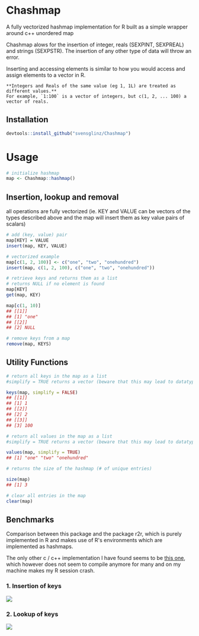 # Chashmap
A fully vectorized hashmap implementation for R built as a simple wrapper around c++ unordered map

Chashmap alows for the insertion of integer, reals (SEXPINT, SEXPREAL) and strings (SEXPSTR). The insertion of any other type of data will throw an error.

Inserting and accessing elements is similar to how you would access and assign elements to a vector in R.
```
**Integers and Reals of the same value (eg 1, 1L) are treated as different values.**
For example, `1:100` is a vector of integers, but c(1, 2, ... 100) a vector of reals. 
```


## Installation 

```R
devtools::install_github("svensglinz/Chashmap")
```

# Usage
```r
# initialize hashmap
map <- Chashmap::hashmap()
```

## Insertion, lookup and removal

all operations are fully vectorized (ie. KEY and VALUE can be vectors of the types described above and the map will insert them as key value pairs of scalars) 
```r
# add (key, value) pair
map[KEY] = VALUE
insert(map, KEY, VALUE)

# vectorized example
map[c(1, 2, 100)] <- c("one", "two", "onehundred")
insert(map, c(1, 2, 100), c("one", "two", "onehundred"))

```

```r
# retrieve keys and returns them as a list
# returns NULL if no element is found
map[KEY]
get(map, KEY)

map[c(1, 10)]
## [[1]]
## [1] "one"
## [[2]]
## [2] NULL
```

```r
# remove keys from a map 
remove(map, KEYS)

```
## Utility Functions
```r
# return all keys in the map as a list
#simplify = TRUE returns a vector (beware that this may lead to datatype coercion if not all keys are of the same type)

keys(map, simplify = FALSE)
## [[1]]
## [1] 1
## [[2]]
## [2] 2
## [[3]]
## [3] 100

# return all values in the map as a list
#simplify = TRUE returns a vector (beware that this may lead to datatype coercion if not all values are of the same type)

values(map, simplify = TRUE)
## [1] "one" "two" "onehundred"

# returns the size of the hashmap (# of unique entries)

size(map)
## [1] 3

# clear all entries in the map
clear(map)
```

## Benchmarks 

Comparison between this package and the package r2r, which is purely implemented in R and makes use 
of R's environments which are implemented as hashmaps.

The only other c / c++ implementation I have found seems to be 
[this one](https://github.com/nathan-russell/hashmap), which however 
does not seem to compile anymore for many and on my machine makes my R session crash. 

### 1. Insertion of keys 

![](utils/b1.png)

### 2. Lookup of keys 
![](utils/b2.png)

